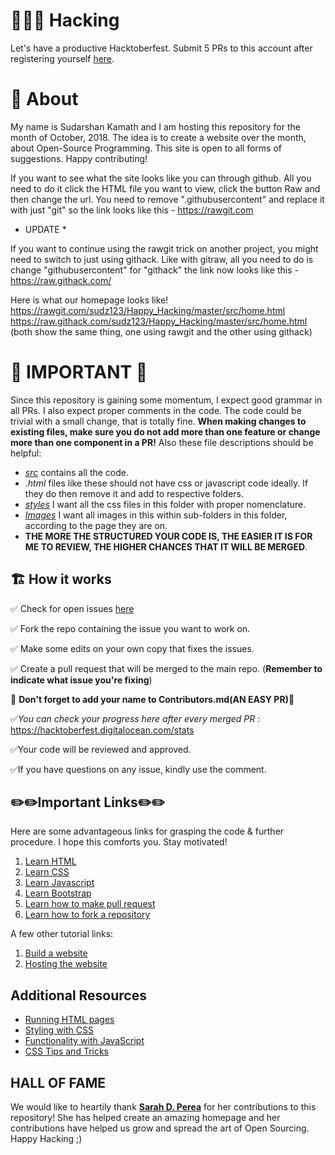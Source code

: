 # :tada::tada::smile: Hacking

Let's have a productive Hacktoberfest. Submit 5 PRs to this account after registering yourself [here](https://hacktoberfest.digitalocean.com/).

# :construction_worker: About

My name is Sudarshan Kamath and I am hosting this repository for the month of October, 2018. The idea is to create a website over the month, about Open-Source Programming. This site is open to all forms of suggestions. Happy contributing!

If you want to see what the site looks like you can through github.
All you need to do it click the HTML file you want to view, click the button Raw and then change the url. You need to remove ".githubusercontent" and replace it with just "git" so the link looks like this - https://rawgit.com

- UPDATE \*

If you want to continue using the rawgit trick on another project, you might need to switch to just using githack. Like with gitraw, all you need to do is change "githubusercontent" for "githack" the link now looks like this - https://raw.githack.com/

Here is what our homepage looks like!
https://rawgit.com/sudz123/Happy_Hacking/master/src/home.html
https://raw.githack.com/sudz123/Happy_Hacking/master/src/home.html
(both show the same thing, one using rawgit and the other using githack)

# :bookmark: IMPORTANT :bookmark:

Since this repository is gaining some momentum, I expect good grammar in all PRs. I also expect proper comments in the code. The code could be trivial with a small change, that is totally fine. **When making changes to existing files, make sure you do not add more than one feature or change more than one component in a PR!** Also these file descriptions should be helpful:

- [_src_](src) contains all the code.
- _.html_ files like these should not have css or javascript code ideally. If they do then remove it and add to respective folders.
- [_styles_](src/style) I want all the css files in this folder with proper nomenclature.
- [_Images_](img) I want all images in this within sub-folders in this folder, according to the page they are on.
- **THE MORE THE STRUCTURED YOUR CODE IS, THE EASIER IT IS FOR ME TO REVIEW, THE HIGHER CHANCES THAT IT WILL BE MERGED**.

## :building_construction: How it works

:white_check_mark:
Check for open issues [here](https://github.com/search?q=label:hacktoberfest+state:open+type:issue)

:white_check_mark:
Fork the repo containing the issue you want to work on.

:white_check_mark:
Make some edits on your own copy that fixes the issues.

:white_check_mark:
Create a pull request that will be merged to the main repo.
(**Remember to indicate what issue you're fixing**)

:rotating_light:
**Don't forget to add your name to Contributors.md(AN EASY PR)**:rotating_light:

:white_check_mark:*You can check your progress here after every merged PR* : https://hacktoberfest.digitalocean.com/stats

:white_check_mark:Your code will be reviewed and approved.

:white_check_mark:If you have questions on any issue, kindly use the comment.

## :pencil2::pencil2:Important Links:pencil2::pencil2:

Here are some advantageous links for grasping the code & further procedure. I hope this comforts you. Stay motivated!

1. [Learn HTML](https://www.w3schools.com/html/)
2. [Learn CSS](https://www.w3schools.com/Css/)
3. [Learn Javascript](https://www.w3schools.com/js/)
4. [Learn Bootstrap](https://www.w3schools.com/bootstrap/)
5. [Learn how to make pull request](https://help.github.com/articles/creating-a-pull-request/)
6. [Learn how to fork a repository](https://help.github.com/articles/fork-a-repo/)

A few other tutorial links:

1. [Build a website](https://www.w3schools.com/howto/howto_website.asp)
2. [Hosting the website](https://gist.github.com/TylerFisher/6127328)

## Additional Resources

- [Running HTML pages](./src/README-HTML.md)
- [Styling with CSS](./src/style/README-CSS.md)
- [Functionality with JavaScript](./src/scripts/README-JS.md)
- [CSS Tips and Tricks](https://css-tricks.com/)

## HALL OF FAME
We would like to heartily thank **[Sarah D. Perea](https://github.com/sarahperea)** for her contributions to this repository! She has helped create an amazing homepage and her contributions have helped us grow and spread the art of Open Sourcing. Happy Hacking ;)
